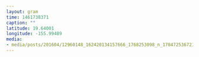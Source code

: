 ```yaml
---
layout: gram
time: 1461738371
caption: ""
latitude: 19.64001
longitude: -155.99489
media:
- media/posts/201604/12960148_162420134157666_1768253098_n_17847253672118622.jpg
---
```

